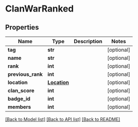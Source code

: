 # ClanWarRanked

## Properties
Name | Type | Description | Notes
------------ | ------------- | ------------- | -------------
**tag** | **str** |  | [optional] 
**name** | **str** |  | [optional] 
**rank** | **int** |  | [optional] 
**previous_rank** | **int** |  | [optional] 
**location** | [**Location**](Location.md) |  | [optional] 
**clan_score** | **int** |  | [optional] 
**badge_id** | **int** |  | [optional] 
**members** | **int** |  | [optional] 

[[Back to Model list]](../README.md#documentation-for-models) [[Back to API list]](../README.md#documentation-for-api-endpoints) [[Back to README]](../README.md)


